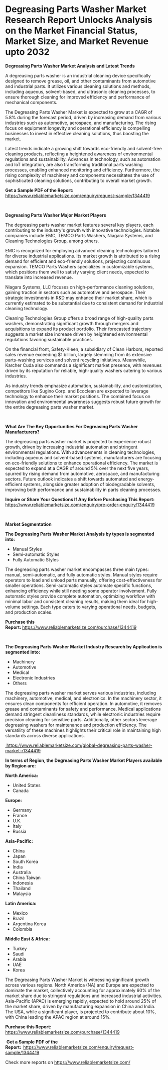 <p><h1>Degreasing Parts Washer Market Research Report Unlocks Analysis on the Market Financial Status, Market Size, and Market Revenue upto 2032</h1></p><p><strong>Degreasing Parts Washer Market Analysis and Latest Trends</strong></p>
<p><p>A degreasing parts washer is an industrial cleaning device specifically designed to remove grease, oil, and other contaminants from automotive and industrial parts. It utilizes various cleaning solutions and methods, including aqueous, solvent-based, and ultrasonic cleaning processes, to ensure thorough cleaning for improved efficiency and performance of mechanical components.</p><p>The Degreasing Parts Washer Market is expected to grow at a CAGR of 5.8% during the forecast period, driven by increasing demand from various industries such as automotive, aerospace, and manufacturing. The rising focus on equipment longevity and operational efficiency is compelling businesses to invest in effective cleaning solutions, thus boosting the market.</p><p>Latest trends indicate a growing shift towards eco-friendly and solvent-free cleaning products, reflecting a heightened awareness of environmental regulations and sustainability. Advances in technology, such as automation and IoT integration, are also transforming traditional parts washing processes, enabling enhanced monitoring and efficiency. Furthermore, the rising complexity of machinery and components necessitates the use of sophisticated cleaning solutions, contributing to overall market growth.</p></p>
<p><strong>Get a Sample PDF of the Report:&nbsp;</strong> <a href="https://www.reliablemarketsize.com/enquiry/request-sample/1344419?utm_campaign=2626&utm_medium=2&utm_source=Github&utm_content=ia&utm_term=24032025&utm_id=degreasing-parts-washer">https://www.reliablemarketsize.com/enquiry/request-sample/1344419</a></p>
<p>&nbsp;</p>
<p><strong>Degreasing Parts Washer Major Market Players</strong></p>
<p><p>The degreasing parts washer market features several key players, each contributing to the industry's growth with innovative technologies. Notable companies include EMC, TEMCO Parts Washers, Niagara Systems, and Cleaning Technologies Group, among others.</p><p>EMC is recognized for employing advanced cleaning technologies tailored for diverse industrial applications. Its market growth is attributed to a rising demand for efficient and eco-friendly solutions, projecting continuous expansion. TEMCO Parts Washers specializes in customizable systems, which positions them well to satisfy varying client needs, expected to translate into increased revenue.</p><p>Niagara Systems, LLC focuses on high-performance cleaning solutions, gaining traction in sectors such as automotive and aerospace. Their strategic investments in R&D may enhance their market share, which is currently estimated to be substantial due to consistent demand for industrial cleaning technology.</p><p>Cleaning Technologies Group offers a broad range of high-quality parts washers, demonstrating significant growth through mergers and acquisitions to expand its product portfolio. Their forecasted trajectory suggests a market size increase driven by heightened environmental regulations favoring sustainable practices.</p><p>On the financial front, Safety-Kleen, a subsidiary of Clean Harbors, reported sales revenue exceeding $1 billion, largely stemming from its extensive parts-washing services and solvent recycling initiatives. Meanwhile, Karcher Cuda also commands a significant market presence, with revenues driven by its reputation for reliable, high-quality washers catering to various industries.</p><p>As industry trends emphasize automation, sustainability, and customization, competitors like Sugino Corp. and Ecoclean are expected to leverage technology to enhance their market positions. The combined focus on innovation and environmental awareness suggests robust future growth for the entire degreasing parts washer market.</p></p>
<p>&nbsp;</p>
<p><strong>What Are The Key Opportunities For Degreasing Parts Washer Manufacturers?</strong></p>
<p><p>The degreasing parts washer market is projected to experience robust growth, driven by increasing industrial automation and stringent environmental regulations. With advancements in cleaning technologies, including aqueous and solvent-based systems, manufacturers are focusing on eco-friendly solutions to enhance operational efficiency. The market is expected to expand at a CAGR of around 5% over the next five years, spurred by rising demand from automotive, aerospace, and manufacturing sectors. Future outlook indicates a shift towards automated and energy-efficient systems, alongside greater adoption of biodegradable solvents, improving both performance and sustainability in parts cleaning processes.</p></p>
<p><strong>Inquire or Share Your Questions If Any Before Purchasing This Report:</strong> <a href="https://www.reliablemarketsize.com/enquiry/pre-order-enquiry/1344419?utm_campaign=2626&utm_medium=2&utm_source=Github&utm_content=ia&utm_term=24032025&utm_id=degreasing-parts-washer">https://www.reliablemarketsize.com/enquiry/pre-order-enquiry/1344419</a></p>
<p>&nbsp;</p>
<p><strong>Market Segmentation</strong></p>
<p><strong>The Degreasing Parts Washer Market Analysis by types is segmented into:</strong></p>
<p><ul><li>Manual Styles</li><li>Semi-automatic Styles</li><li>Fully Automatic Styles</li></ul></p>
<p><p>The degreasing parts washer market encompasses three main types: manual, semi-automatic, and fully automatic styles. Manual styles require operators to load and unload parts manually, offering cost-effectiveness for smaller operations. Semi-automatic styles automate specific functions, enhancing efficiency while still needing some operator involvement. Fully automatic styles provide complete automation, optimizing workflow with minimal labor and consistent cleaning results, making them ideal for high-volume settings. Each type caters to varying operational needs, budgets, and production scales.</p></p>
<p><strong>Purchase this Report:&nbsp;</strong><a href="https://www.reliablemarketsize.com/purchase/1344419?utm_campaign=2626&utm_medium=2&utm_source=Github&utm_content=ia&utm_term=24032025&utm_id=degreasing-parts-washer">https://www.reliablemarketsize.com/purchase/1344419</a></p>
<p>&nbsp;</p>
<p><strong>The Degreasing Parts Washer Market Industry Research by Application is segmented into:</strong></p>
<p><ul><li>Machinery</li><li>Automotive</li><li>Medical</li><li>Electronic Industries</li><li>Others</li></ul></p>
<p><p>The degreasing parts washer market serves various industries, including machinery, automotive, medical, and electronics. In the machinery sector, it ensures clean components for efficient operation. In automotive, it removes grease and contaminants for safety and performance. Medical applications demand stringent cleanliness standards, while electronic industries require precision cleaning for sensitive parts. Additionally, other sectors leverage degreasing washers for maintenance and production efficiency. The versatility of these machines highlights their critical role in maintaining high standards across diverse applications.</p></p>
<p><a href="https://www.reliablemarketsize.com/global-degreasing-parts-washer-market-r1344419?utm_campaign=2626&utm_medium=2&utm_source=Github&utm_content=ia&utm_term=24032025&utm_id=degreasing-parts-washer">&nbsp;https://www.reliablemarketsize.com/global-degreasing-parts-washer-market-r1344419</a></p>
<p><strong>In terms of Region, the Degreasing Parts Washer Market Players available by Region are:</strong></p>
<p>
    <p> <strong> North America: </strong>
        <ul>
            <li>United States</li>
            <li>Canada</li>
        </ul>
        </p> 
    <p> <strong> Europe: </strong>
        <ul>
            <li>Germany</li>
            <li>France</li>
            <li>U.K.</li>
            <li>Italy</li>
            <li>Russia</li>
        </ul>
        </p> 
    <p> <strong> Asia-Pacific: </strong>
        <ul>
            <li>China</li>
            <li>Japan</li>
            <li>South Korea</li>
            <li>India</li>
            <li>Australia</li>
            <li>China Taiwan</li>
            <li>Indonesia</li>
            <li>Thailand</li>
            <li>Malaysia</li>
        </ul>
        </p> 
    <p> <strong> Latin America: </strong>
        <ul>
            <li>Mexico</li>
            <li>Brazil</li>
            <li>Argentina Korea</li>
            <li>Colombia</li>
        </ul>
        </p> 
    <p> <strong> Middle East & Africa: </strong>
        <ul>
            <li>Turkey</li>
            <li>Saudi</li>
            <li>Arabia</li>
            <li>UAE</li>
            <li>Korea</li>
        </ul>
    </p>
    </p>
<p><p>The Degreasing Parts Washer Market is witnessing significant growth across various regions. North America (NA) and Europe are expected to dominate the market, collectively accounting for approximately 60% of the market share due to stringent regulations and increased industrial activities. Asia-Pacific (APAC) is emerging rapidly, expected to hold around 25% of the market share, driven by manufacturing expansion in China and India. The USA, while a significant player, is projected to contribute about 10%, with China leading the APAC region at around 15%.</p></p>
<p><strong>Purchase this Report: </strong><a href="https://www.reliablemarketsize.com/purchase/1344419?utm_campaign=2626&utm_medium=2&utm_source=Github&utm_content=ia&utm_term=24032025&utm_id=degreasing-parts-washer">https://www.reliablemarketsize.com/purchase/1344419</a></p>
<p>&nbsp;<strong>Get a Sample PDF of the Report:&nbsp;&nbsp;</strong><a href="https://www.reliablemarketsize.com/enquiry/request-sample/1344419?utm_campaign=2626&utm_medium=2&utm_source=Github&utm_content=ia&utm_term=24032025&utm_id=degreasing-parts-washer">https://www.reliablemarketsize.com/enquiry/request-sample/1344419</a></p>
<p><strong></strong></p>
<p>Check more reports on <a href="https://www.reliablemarketsize.com/?utm_campaign=2626&utm_medium=2&utm_source=Github&utm_content=ia&utm_term=24032025&utm_id=degreasing-parts-washer">https://www.reliablemarketsize.com/</a></p>